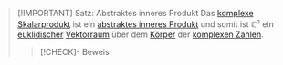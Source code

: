 > [!IMPORTANT] Satz: Abstraktes inneres Produkt
> Das [komplexe Skalarprodukt](Komplexe%20Vektoren/Komplexes%20Skalarprodukt.md) ist ein [abstraktes inneres Produkt](../../Abstrakte%20lineare%20Algebra/Euklidische%20Vektorräume/Abstraktes%20inneres%20Produkt.md) und somit ist $\mathbb{C}^n$ ein [euklidischer](../../Abstrakte%20lineare%20Algebra/Euklidische%20Vektorräume/Abstraktes%20inneres%20Produkt.md) [Vektorraum](../../Abstrakte%20lineare%20Algebra/Abstrakter%20Vektorraum.md) über dem [Körper](../../../Mengenlehre/Körper/Körper.md) der [komplexen Zahlen](../../../Komplexe%20Zahlen/Komplexe%20Zahlen.md).
> > [!CHECK]- Beweis